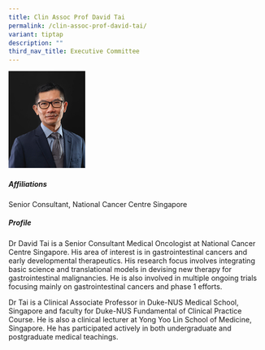 ```yaml
---
title: Clin Assoc Prof David Tai
permalink: /clin-assoc-prof-david-tai/
variant: tiptap
description: ""
third_nav_title: Executive Committee
---
```

<p></p>
<div class="isomer-image-wrapper">
<img style="width: 30%;" height="auto" width="100%" alt="" src="/images/Leaders/EXCO 600x450/David_Tai.png">
</div>
<h5>Affiliations</h5>
<p>Senior Consultant, National Cancer Centre Singapore</p>
<h5>Profile</h5>
<p>Dr David Tai is a Senior Consultant Medical Oncologist at National Cancer
Centre Singapore. His area of interest is in gastrointestinal cancers and
early developmental therapeutics. His research focus involves integrating
basic science and translational models in devising new therapy for gastrointestinal
malignancies. He is also involved in multiple ongoing trials focusing mainly
on gastrointestinal cancers and phase 1 efforts.</p>
<p>Dr Tai is a Clinical Associate Professor in Duke-NUS Medical School, Singapore
and faculty for Duke-NUS Fundamental of Clinical Practice Course. He is
also a clinical lecturer at Yong Yoo Lin School of Medicine, Singapore.
He has participated actively in both undergraduate and postgraduate medical
teachings.</p>
